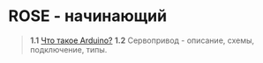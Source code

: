 # ROSE - начинающий

> **1.1** [Что такое Arduino?](https://github.com/EngineerZavoda/ROSE-Robotic-Open-Source-Education/blob/9fce818de2a506ac184d3396ec34748c04080c8c/ROBOHAND_BEGINNER/Description/Arduino.md)
> **1.2** Сервопривод - описание, схемы, подключение, типы.
